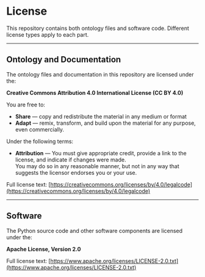 # License

This repository contains both ontology files and software code. Different license types apply to each part.

---

## Ontology and Documentation

The ontology files and documentation in this repository are licensed under the:

**Creative Commons Attribution 4.0 International License (CC BY 4.0)**

You are free to:

- **Share** — copy and redistribute the material in any medium or format
- **Adapt** — remix, transform, and build upon the material for any purpose, even commercially.

Under the following terms:

- **Attribution** — You must give appropriate credit, provide a link to the license, and indicate if changes were made.  
  You may do so in any reasonable manner, but not in any way that suggests the licensor endorses you or your use.

Full license text: [https://creativecommons.org/licenses/by/4.0/legalcode](https://creativecommons.org/licenses/by/4.0/legalcode)

---

## Software

The Python source code and other software components are licensed under the:

**Apache License, Version 2.0**

Full license text: [https://www.apache.org/licenses/LICENSE-2.0.txt](https://www.apache.org/licenses/LICENSE-2.0.txt)
